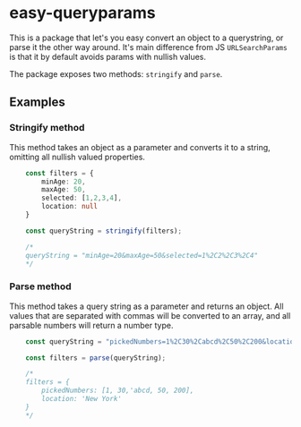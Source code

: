 # easy-queryparams

This is a package that let's you easy convert an object to a querystring, or parse it the other way around. It's main difference from JS `URLSearchParams` is that it by default avoids params with nullish values.

The package exposes two methods: `stringify` and `parse`.

## Examples

### Stringify method

This method takes an object as a parameter and converts it to a string, omitting all nullish valued properties.

```ts
    const filters = {
        minAge: 20,
        maxAge: 50,
        selected: [1,2,3,4],
        location: null
    }

    const queryString = stringify(filters);

    /*
    queryString = "minAge=20&maxAge=50&selected=1%2C2%2C3%2C4"
    */
```

### Parse method

This method takes a query string as a parameter and returns an object. All values that are separated with commas will be converted to an array, and all parsable numbers will return a number type.

```ts
    const queryString = "pickedNumbers=1%2C30%2Cabcd%2C50%2C200&location=New%20York";

    const filters = parse(queryString);

    /*
    filters = {
        pickedNumbers: [1, 30,'abcd, 50, 200],
        location: 'New York'
    }
    */
```
